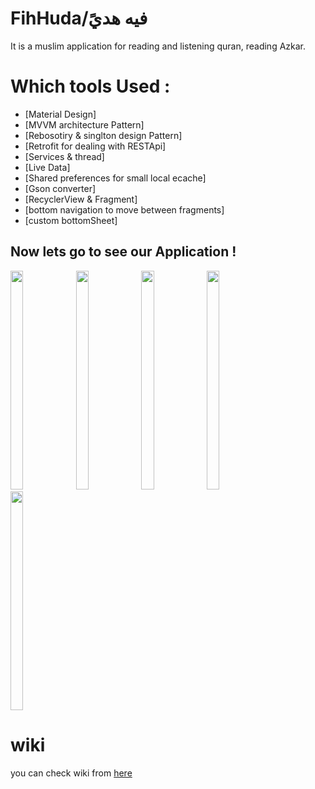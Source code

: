 # FihHuda/فيه هديً
It is a muslim application for reading and listening quran, reading Azkar.

# Which tools Used :
* [Material Design]
* [MVVM architecture Pattern]
* [Rebosotiry & singlton design Pattern]
* [Retrofit for dealing with RESTApi]
* [Services & thread]
* [Live Data]
* [Shared preferences for small local ecache]
* [Gson converter]
* [RecyclerView & Fragment]
* [bottom navigation to move between fragments]
* [custom bottomSheet]


## Now lets go to see our Application !

<div>
<img width="20%" height="350"  src="https://user-images.githubusercontent.com/55314273/128643995-3e43f32c-b2b6-4a4f-aa62-0a1b8fbb12c2.jpg" >
<img width="20%" height="350" src="https://user-images.githubusercontent.com/55314273/128644248-7b639d43-da26-4f31-95fe-ead21a70132e.jpg">
<img width="20%" height="350" src="https://user-images.githubusercontent.com/55314273/128644266-63bcb783-8cd9-4ef9-b954-642bdbc57d9b.jpg">
<img width="20%" height="350" src="https://user-images.githubusercontent.com/55314273/128644420-443751d8-d903-4267-bffb-6b316af9eaba.jpg">
<img width="20%" height="350" src="https://user-images.githubusercontent.com/55314273/128644392-9ac6ff8b-0ebe-4d7a-a64c-6a1eaac70472.jpg">                         

                         
                         
# wiki 
you can check wiki from [here](https://github.com/mariamrady92019/fihHuda/wiki) 
